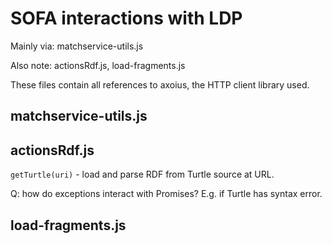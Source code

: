 # SOFA interactions with LDP

Mainly via: matchservice-utils.js

Also note: actionsRdf.js, load-fragments.js

These files contain all references to axoius, the HTTP client library used.

## matchservice-utils.js


## actionsRdf.js

`getTurtle(uri)` - load and parse RDF from Turtle source at URL.

Q: how do exceptions interact with Promises?  E.g. if Turtle has syntax error.

## load-fragments.js


